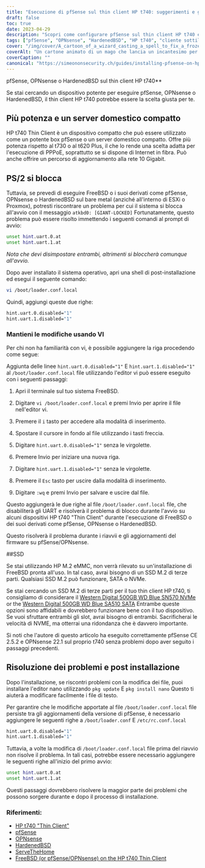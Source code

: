 ```yaml
---
title: "Esecuzione di pfSense sul thin client HP t740: suggerimenti e guida alla risoluzione dei problemi"
draft: false
toc: true
date: 2023-04-29
description: "Scopri come configurare pfSense sul thin client HP t740 e come risolvere potenziali problemi come il blocco e i problemi di rilevamento SSD."
tags: ["pfSense", "OPNsense", "HardenedBSD", "HP t740", "cliente sottile", "server domestico", "PPPoE", "FreeBSD", "richiesta di avvio", "loader.conf.local", "editor nano", "Rilevamento SSD", "SSD M.2", "digitale occidentale", "Risoluzione dei problemi", "post installazione", "UART", "ESXi", "Proxmox"]
cover: "/img/cover/A_cartoon_of_a_wizard_casting_a_spell_to_fix_a_frozen_computer.png"
coverAlt: "Un cartone animato di un mago che lancia un incantesimo per riparare un computer bloccato, con un fumetto che dice Problema risolto"
coverCaption: ""
canonical: "https://simeononsecurity.ch/guides/installing-pfsense-on-hp-t740-thin-client/"
---
```

 pfSense, OPNsense o HardenedBSD sul thin client HP t740**

Se stai cercando un dispositivo potente per eseguire pfSense, OPNsense o HardenedBSD, il thin client HP t740 potrebbe essere la scelta giusta per te.

## Più potenza e un server domestico compatto

HP t740 Thin Client è un dispositivo compatto che può essere utilizzato come un potente box pfSense o un server domestico compatto. Offre più potenza rispetto al t730 o al t620 Plus, il che lo rende una scelta adatta per l'esecuzione di PPPoE, soprattutto se si dispone di Internet in fibra. Può anche offrire un percorso di aggiornamento alla rete 10 Gigabit.

## PS/2 si blocca

Tuttavia, se prevedi di eseguire FreeBSD o i suoi derivati come pfSense, OPNsense o HardenedBSD sul bare metal (anziché all'interno di ESXi o Proxmox), potresti riscontrare un problema per cui il sistema si blocca all'avvio con il messaggio `atkbd0: [GIANT-LOCKED]` Fortunatamente, questo problema può essere risolto immettendo i seguenti comandi al prompt di avvio:

```bash
unset hint.uart.0.at
unset hint.uart.1.at
```

*Nota che devi disimpostare entrambi, altrimenti si bloccherà comunque all'avvio.*

Dopo aver installato il sistema operativo, apri una shell di post-installazione ed esegui il seguente comando:

```bash
vi /boot/loader.conf.local
```
Quindi, aggiungi queste due righe:
```bash
hint.uart.0.disabled="1"
hint.uart.1.disabled="1"
```

### Mantieni le modifiche usando VI
Per chi non ha familiarità con vi, è possibile aggiungere la riga procedendo come segue:

Aggiunta delle linee `hint.uart.0.disabled="1"` E `hint.uart.1.disabled="1"` al `/boot/loader.conf.local` file utilizzando l'editor vi può essere eseguito con i seguenti passaggi:

1. Apri il terminale sul tuo sistema FreeBSD.

2. Digitare `vi /boot/loader.conf.local` e premi Invio per aprire il file nell'editor vi.

3. Premere il `i` tasto per accedere alla modalità di inserimento.

4. Spostare il cursore in fondo al file utilizzando i tasti freccia.

5. Digitare `hint.uart.0.disabled="1"` senza le virgolette.

6. Premere Invio per iniziare una nuova riga.

7. Digitare `hint.uart.1.disabled="1"` senza le virgolette.

8. Premere il `Esc` tasto per uscire dalla modalità di inserimento.

9. Digitare `:wq` e premi Invio per salvare e uscire dal file.

Questo aggiungerà le due righe al file `/boot/loader.conf.local` file, che disabiliterà gli UART e risolverà il problema di blocco durante l'avvio su alcuni dispositivi HP t740 "Thin Client" durante l'esecuzione di FreeBSD o dei suoi derivati come pfSense, OPNsense o HardenedBSD.

Questo risolverà il problema durante i riavvii e gli aggiornamenti del firmware su pfSense/OPNsense.

##SSD

Se stai utilizzando HP M.2 eMMC, non verrà rilevato su un'installazione di FreeBSD pronta all'uso. In tal caso, avrai bisogno di un SSD M.2 di terze parti. Qualsiasi SSD M.2 può funzionare, SATA o NVMe.

Se stai cercando un SSD M.2 di terze parti per il tuo thin client HP t740, ti consigliamo di considerare il [Western Digital 500GB WD Blue SN570 NVMe](https://amzn.to/44bFCBk) or the [Western Digital 500GB WD Blue SA510 SATA](https://amzn.to/3AEbd0V) Entrambe queste opzioni sono affidabili e dovrebbero funzionare bene con il tuo dispositivo. Se vuoi sfruttare entrambi gli slot, avrai bisogno di entrambi. Sacrificherai le velocità di NVME, ma otterrai una ridondanza che è davvero importante.

Si noti che l'autore di questo articolo ha eseguito correttamente pfSense CE 2.5.2 e OPNsense 22.1 sul proprio t740 senza problemi dopo aver seguito i passaggi precedenti.

## Risoluzione dei problemi e post installazione

Dopo l'installazione, se riscontri problemi con la modifica dei file, puoi installare l'editor nano utilizzando `pkg update` E `pkg install nano` Questo ti aiuterà a modificare facilmente i file di testo.

Per garantire che le modifiche apportate al file `/boot/loader.conf.local` file persiste tra gli aggiornamenti della versione di pfSense, è necessario aggiungere le seguenti righe a `/boot/loader.conf` E `/etc/rc.conf.local` 
```bash
hint.uart.0.disabled="1"
hint.uart.1.disabled="1"
```

Tuttavia, a volte la modifica di `/boot/loader.conf.local` file prima del riavvio non risolve il problema. In tali casi, potrebbe essere necessario aggiungere le seguenti righe all'inizio del primo avvio:

```bash
unset hint.uart.0.at
unset hint.uart.1.at
```

Questi passaggi dovrebbero risolvere la maggior parte dei problemi che possono sorgere durante e dopo il processo di installazione.

### Riferimenti:
- [HP t740 "Thin Client"](https://www8.hp.com/us/en/thin-clients/t740.html)
- [pfSense](https://www.pfsense.org/)
- [OPNsense](https://opnsense.org/)
- [HardenedBSD](https://hardenedbsd.org/)
- [ServeTheHome](https://www.servethehome.com/hp-t740-thin-client-review/)
- [FreeBSD (or pfSense/OPNsense) on the HP t740 Thin Client](https://www.neelc.org/posts/hp-t740-freebsd/)